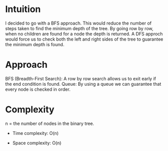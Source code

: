 # Intuition
I decided to go with a BFS approach. This would reduce the number of steps taken to find the minimum depth of the tree. 
By going row by row, when no children are found for a node the depth is returned. A DFS approch would force us to check
both the left and right sides of the tree to guarantee the minimum depth is found.

# Approach
BFS (Breadth-First Search): A row by row search allows us to exit early if the end condition is found.
Queue: By using a queue we can guarantee that every node is checked in order.

# Complexity

n = the number of nodes in the binary tree.

- Time complexity: O(n)

- Space complexity: O(n)

